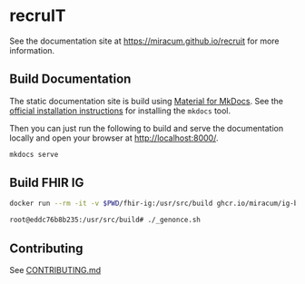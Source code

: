 # recruIT

See the documentation site at <https://miracum.github.io/recruit> for more information.

## Build Documentation

The static documentation site is build using [Material for MkDocs](https://squidfunk.github.io/mkdocs-material/).
See the [official installation instructions](https://squidfunk.github.io/mkdocs-material/getting-started/#installation)
for installing the `mkdocs` tool.

Then you can just run the following to build and serve the documentation locally and open your browser at <http://localhost:8000/>.

```sh
mkdocs serve
```

## Build FHIR IG

```sh
docker run --rm -it -v $PWD/fhir-ig:/usr/src/build ghcr.io/miracum/ig-build-tools:latest

root@eddc76b8b235:/usr/src/build# ./_genonce.sh
```

## Contributing

See [CONTRIBUTING.md](docs/development/contributing.md)

